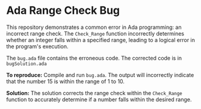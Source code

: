 # Ada Range Check Bug

This repository demonstrates a common error in Ada programming: an incorrect range check.  The `Check_Range` function incorrectly determines whether an integer falls within a specified range, leading to a logical error in the program's execution.

The `bug.ada` file contains the erroneous code.  The corrected code is in `bugSolution.ada`

**To reproduce:** Compile and run `bug.ada`.  The output will incorrectly indicate that the number 15 is within the range of 1 to 10.

**Solution:** The solution corrects the range check within the `Check_Range` function to accurately determine if a number falls within the desired range.